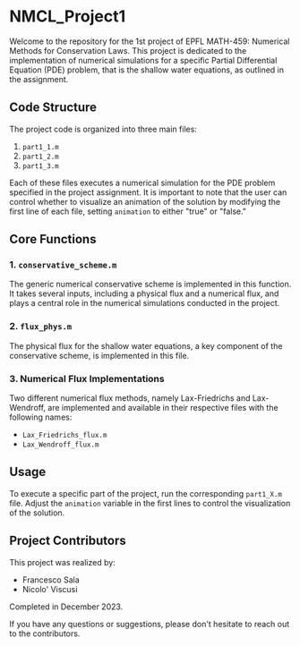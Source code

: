 # NMCL_Project1

Welcome to the repository for the 1st project of EPFL MATH-459: Numerical Methods for Conservation Laws. This project is dedicated to the implementation of numerical simulations for a specific Partial Differential Equation (PDE) problem, that is the shallow water equations, as outlined in the assignment.

## Code Structure

The project code is organized into three main files:

1. `part1_1.m`
2. `part1_2.m`
3. `part1_3.m`

Each of these files executes a numerical simulation for the PDE problem specified in the project assignment. It is important to note that the user can control whether to visualize an animation of the solution by modifying the first line of each file, setting `animation` to either "true" or "false."

## Core Functions

### 1. `conservative_scheme.m`

The generic numerical conservative scheme is implemented in this function. It takes several inputs, including a physical flux and a numerical flux, and plays a central role in the numerical simulations conducted in the project.

### 2. `flux_phys.m`

The physical flux for the shallow water equations, a key component of the conservative scheme, is implemented in this file.

### 3. Numerical Flux Implementations

Two different numerical flux methods, namely Lax-Friedrichs and Lax-Wendroff, are implemented and available in their respective files with the following names:

- `Lax_Friedrichs_flux.m`
- `Lax_Wendroff_flux.m`

## Usage

To execute a specific part of the project, run the corresponding `part1_X.m` file. Adjust the `animation` variable in the first lines to control the visualization of the solution.

## Project Contributors

This project was realized by:

- Francesco Sala
- Nicolo' Viscusi

Completed in December 2023.

If you have any questions or suggestions, please don't hesitate to reach out to the contributors.

